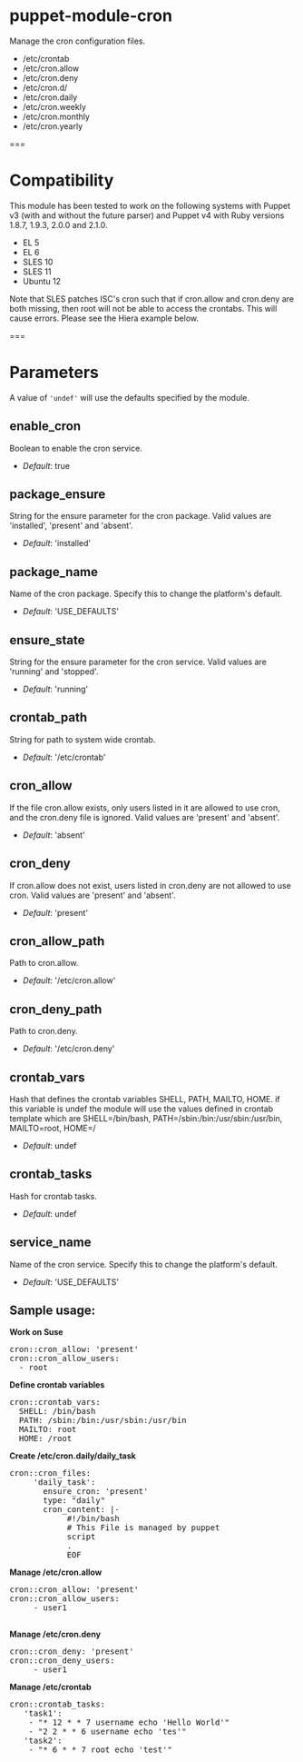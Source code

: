 # puppet-module-cron

Manage the cron configuration files.

- /etc/crontab
- /etc/cron.allow
- /etc/cron.deny
- /etc/cron.d/
- /etc/cron.daily
- /etc/cron.weekly
- /etc/cron.monthly
- /etc/cron.yearly


===

# Compatibility

This module has been tested to work on the following systems with Puppet v3
(with and without the future parser) and Puppet v4 with Ruby versions 1.8.7,
1.9.3, 2.0.0 and 2.1.0.

 * EL 5
 * EL 6
 * SLES 10
 * SLES 11
 * Ubuntu 12

Note that SLES patches ISC's cron such that if cron.allow and cron.deny are
both missing, then root will not be able to access the crontabs. This will
cause errors. Please see the Hiera example below.

===

# Parameters
A value of `'undef'` will use the defaults specified by the module.


enable_cron
-----------
Boolean to enable the cron service.

- *Default*: true

package_ensure
--------------
String for the ensure parameter for the cron package. Valid values are 'installed', 'present' and 'absent'.

- *Default*: 'installed'

package_name
------------
Name of the cron package. Specify this to change the platform's default.

- *Default*: 'USE_DEFAULTS'

ensure_state
------------
String for the ensure parameter for the cron service. Valid values are 'running' and 'stopped'.

- *Default*: 'running'

crontab_path
------------
String for path to system wide crontab.

- *Default*: '/etc/crontab'

cron_allow
----------
If the file cron.allow exists, only users listed in it are allowed to use cron,
and the cron.deny file is ignored. Valid values are 'present' and 'absent'.

- *Default*: 'absent'

cron_deny
---------
If cron.allow does not exist, users listed in cron.deny are not allowed to use
cron. Valid values are 'present' and 'absent'.

- *Default*: 'present'

cron_allow_path
---------------
Path to cron.allow.

- *Default*: '/etc/cron.allow'

cron_deny_path
--------------
Path to cron.deny.

- *Default*: '/etc/cron.deny'

crontab_vars
------------
Hash that defines the crontab variables SHELL, PATH, MAILTO, HOME. if this variable is undef the module will use the values defined in crontab template which are SHELL=/bin/bash, PATH=/sbin:/bin:/usr/sbin:/usr/bin, MAILTO=root, HOME=/

- *Default*: undef

crontab_tasks
-------------
Hash for crontab tasks.

- *Default*: undef

service_name
------------
Name of the cron service. Specify this to change the platform's default.

- *Default*: 'USE_DEFAULTS'

## Sample usage:

**Work on Suse**
<pre>
cron::cron_allow: 'present'
cron::cron_allow_users:
  - root
</pre>

**Define crontab variables**
<pre>
cron::crontab_vars:
  SHELL: /bin/bash
  PATH: /sbin:/bin:/usr/sbin:/usr/bin
  MAILTO: root
  HOME: /root
</pre>

**Create /etc/cron.daily/daily_task**
<pre>
cron::cron_files:
     'daily_task':
       ensure_cron: 'present'
       type: "daily"
       cron_content: |-
            #!/bin/bash
            # This File is managed by puppet
            script
            .
            EOF
</pre>

**Manage /etc/cron.allow**
<pre>
cron::cron_allow: 'present'
cron::cron_allow_users:
     - user1

</pre>

**Manage /etc/cron.deny**
<pre>
cron::cron_deny: 'present'
cron::cron_deny_users:
     - user1
</pre>

**Manage /etc/crontab**
<pre>
cron::crontab_tasks:
   'task1':
    - "* 12 * * 7 username echo 'Hello World'"
    - "2 2 * * 6 username echo 'tes'"
   'task2':
    - "* 6 * * 7 root echo 'test'"
</pre>
